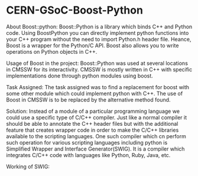 # CERN-GSoC-Boost-Python

About Boost::python:
Boost::Python is a library which binds C++ and Python code. Using BoostPython you can directly implement python functions into your C++ program without the need to import Python.h header file. Heance, Boost is a wrapper for the Python/C API. Boost also allows you to write operations on Python objects in C++.


Usage of Boost in the project:
Boost::Python was used at several locations in CMSSW for its interactivity. CMSSW is mostly written in C++ with specific implementations done through python modules using boost.


Task Assigned:
The task assigned was to find a replacement for boost with some other module which could implement python with C++. The use of Boost in CMSSW is to be replaced by the alternative method found.


Solution:
Instead of a module of a particular programming language we could use a specific type of C/C++ compiler. Just like a normal compiler it should be able to annotate the C++ header files but with the additional feature that creates wrapper code in order to make the C/C++ libraries available to the scripting languages. 
One such compiler which cn perform such operation for various scripting languages including python is Simplified Wrapper and Interface Generator(SWIG). It is a compiler which integrates C/C++ code with languages like Python, Ruby, Java, etc. 


Working of SWIG:
